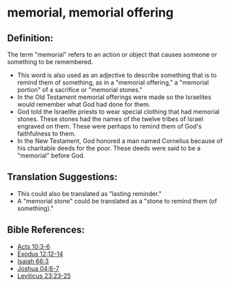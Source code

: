 # memorial, memorial offering #

## Definition: ##

The term "memorial" refers to an action or object that causes someone or something to be remembered.

* This word is also used as an adjective to describe something that is to remind them of something, as in a "memorial offering," a "memorial portion" of a sacrifice or "memorial stones."
* In the Old Testament memorial offerings were made so the Israelites would remember what God had done for them.
* God told the Israelite priests to wear special clothing that had memorial stones. These stones had the names of the twelve tribes of Israel engraved on them. These were perhaps to remind them of God's faithfulness to them.
* In the New Testament, God honored a man named Cornelius because of his charitable deeds for the poor. These deeds were said to be a "memorial" before God.

## Translation Suggestions: ##

* This could also be translated as "lasting reminder."
* A "memorial stone" could be translated as a "stone to remind them (of something)."

## Bible References: ##

* [Acts 10:3-6](https://door43.org/en/bible/notes/act/10/03)
* [Exodus 12:12-14](https://door43.org/en/bible/notes/exo/12/12)
* [Isaiah 66:3](https://door43.org/en/bible/notes/isa/66/03)
* [Joshua 04:6-7](https://door43.org/en/bible/notes/jos/04/06)
* [Leviticus 23:23-25](https://door43.org/en/bible/notes/lev/23/23)

